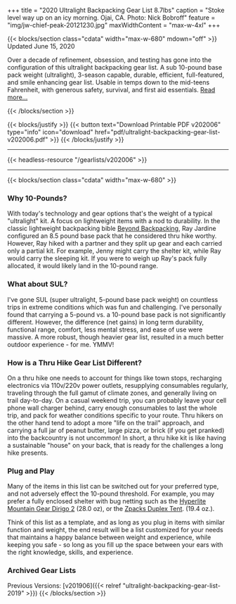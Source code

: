 +++
title = "2020 Ultralight Backpacking Gear List 8.7lbs"
caption = "Stoke level way up on an icy morning. Ojai, CA. Photo: Nick Bobroff"
feature = "img/jw-chief-peak-20121230.jpg"
maxWidthContent = "max-w-4xl"
+++

{{< blocks/section class="cdata" width="max-w-680" mdown="off" >}}
<span class="text-raven-700">Updated June 15, 2020</span>
<p class="lead">Over a decade of refinement, obsession, and testing has gone into the configuration of this ultralight backpacking gear list. A sub 10-pound base pack weight (ultralight), 3-season capable, durable, efficient, full-featured, and smile enhancing gear list. Usable in temps down to the mid-teens Fahrenheit, with generous safety, survival, and first aid essentials. <a href="#why-10-pounds">Read more...</a></p>
{{< /blocks/section >}}

{{< blocks/justify >}}
{{< button text="Download Printable PDF v202006" type="info" icon="download" href="pdf/ultralight-backpacking-gear-list-v202006.pdf" >}}
{{< /blocks/justify >}}

* * *

{{< headless-resource "/gearlists/v202006" >}}

* * *

{{< blocks/section class="cdata" width="max-w-680" >}}
### Why 10-Pounds?

With today's technology and gear options that's the weight of a typical "ultralight" kit. A focus on lightweight items with a nod to durability. In the classic lightweight backpacking bible [Beyond Backpacking](https://www.amazon.com/dp/0963235931/?tag=ltrl-20), Ray Jardine configured an 8.5 pound base pack that he considered thru hike worthy. However, Ray hiked with a partner and they split up gear and each carried only a partial kit. For example, Jenny might carry the shelter kit, while Ray would carry the sleeping kit. If you were to weigh up Ray's pack fully allocated, it would likely land in the 10-pound range.

### What about SUL?

I've gone SUL (super ultralight, 5-pound base pack weight) on countless trips in extreme conditions which was fun and challenging. I've personally found that carrying a 5-pound vs. a 10-pound base pack is not significantly different. However, the difference (net gains) in long term durability, functional range, comfort, less mental stress, and ease of use were massive. A more robust, though heavier gear list, resulted in a much better outdoor experience - for me. YMMV!

### How is a Thru Hike Gear List Different?

On a thru hike one needs to account for things like town stops, recharging electronics via 110v/220v power outlets, resupplying consumables regularly, traveling through the full gamut of climate zones, and generally living on trail day-to-day. On a casual weekend trip, you can probably leave your cell phone wall charger behind, carry enough consumables to last the whole trip, and pack for weather conditions specific to your route. Thru hikers on the other hand tend to adopt a more "life on the trail" approach, and carrying a full jar of peanut butter, large pizza, or brick (if you get pranked) into the backcountry is not uncommon! In short, a thru hike kit is like having a sustainable "house" on your back, that is ready for the challenges a long hike presents.

### Plug and Play

Many of the items in this list can be switched out for your preferred type, and not adversely effect the 10-pound threshold. For example, you may prefer a fully enclosed shelter with bug netting such as the [Hyperlite Mountain Gear Dirigo 2](https://www.avantlink.com/click.php?tt=app&ti=1019&mi=13757&pw=149605&url=https%3A%2F%2Fwww.garagegrowngear.com%2Fproducts%2Fdirigo-2-ultralight-backpacking-tent-by-hyperlite-mountain-gear) (28.0 oz), or the [Zpacks Duplex Tent](https://zpacks.com/products/duplex-tent?aff=37). (19.4 oz.).

Think of this list as a template, and as long as you plug in items with similar function and weight, the end result will be a list customized for your needs that maintains a happy balance between weight and experience, while keeping you safe - so long as you fill up the space between your ears with the right knowledge, skills, and experience.

### Archived Gear Lists

Previous Versions: [v201906]({{< relref "ultralight-backpacking-gear-list-2019" >}})
{{< /blocks/section >}}
